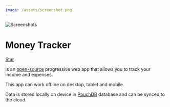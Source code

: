 ```yaml
---
image: /assets/screenshot.png
---
```


![Screenshots](/assets/screenshot.png)

<div class="head-title">
<h1>Money Tracker</h1>
<div class="github-star">
<a class="github-button" href="https://github.com/ayastreb/money-tracker" data-icon="octicon-star" data-size="large" data-show-count="true" aria-label="Star ayastreb/money-tracker on GitHub">Star</a>
</div>
</div>

Is an [open-source](https://github.com/ayastreb/money-tracker) progressive web app that allows you to track your income and expenses.

This app can work offline on desktop, tablet and mobile.

Data is stored locally on device in [PouchDB](https://pouchdb.com/) database and can be synced to the cloud.
